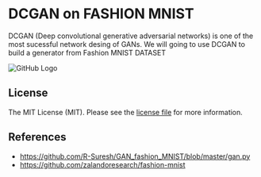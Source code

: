 # DCGAN on FASHION MNIST
DCGAN (Deep convolutional generative adversarial networks) is one of the most sucessful network desing of GANs.
We will going to use DCGAN to build a generator from Fashion MNIST DATASET

![GitHub Logo](/images/train.gif)

## License

The MIT License (MIT). Please see the [license file](LICENSE) for more information.

## References
- https://github.com/R-Suresh/GAN_fashion_MNIST/blob/master/gan.py
- https://github.com/zalandoresearch/fashion-mnist

